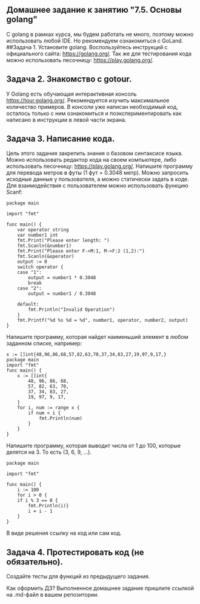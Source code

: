 ## Домашнее задание к занятию "7.5. Основы golang"
С golang в рамках курса, мы будем работать не много, поэтому можно использовать любой IDE. Но рекомендуем ознакомиться с GoLand.
##Задача 1. Установите golang.
Воспользуйтесь инструкций с официального сайта: https://golang.org/.
Так же для тестирования кода можно использовать песочницу: https://play.golang.org/.
## Задача 2. Знакомство с gotour.
У Golang есть обучающая интерактивная консоль https://tour.golang.org/. Рекомендуется изучить максимальное количество примеров. В консоли уже написан необходимый код, осталось только с ним ознакомиться и поэкспериментировать как написано в инструкции в левой части экрана.
## Задача 3. Написание кода.
Цель этого задания закрепить знания о базовом синтаксисе языка. Можно использовать редактор кода на своем компьютере, либо использовать песочницу: https://play.golang.org/.
Напишите программу для перевода метров в футы (1 фут = 0.3048 метр). Можно запросить исходные данные у пользователя, а можно статически задать в коде. Для взаимодействия с пользователем можно использовать функцию Scanf:
```
package main

import "fmt"

func main() {
	var operator string
	var number1 int
	fmt.Print("Please enter length: ")
	fmt.Scanln(&number1)
	fmt.Print("Please enter F->M:1, M->F:2 (1,2):")
	fmt.Scanln(&operator)
	output := 0
	switch operator {
	case "1":
		output = number1 * 0.3048
		break
	case "2":
		output = number1 / 0.3048
	
	default:
		fmt.Println("Invalid Operation")
	}
	fmt.Printf("%d %s %d = %d", number1, operator, number2, output)
}
``` 
Напишите программу, которая найдет наименьший элемент в любом заданном списке, например:
```
x := []int{48,96,86,68,57,82,63,70,37,34,83,27,19,97,9,17,}
package main
import "fmt"
func main() {
    x := []int{
        48, 96, 86, 68,
        57, 82, 63, 70,
        37, 34, 83, 27,
        19, 97, 9, 17,
    }
    for i, num := range x {
        if num < i {
            fmt.Println(num)
        }
    }
}
```
Напишите программу, которая выводит числа от 1 до 100, которые делятся на 3. То есть (3, 6, 9, …).
```
package main
 
import "fmt"
 
func main() {
    i := 100
    for i > 0 {
	if i % 3 == 0 {
        fmt.Println(i)}
        i = i - 1
    }
}
``` 
В виде решения ссылку на код или сам код.
## Задача 4. Протестировать код (не обязательно).
Создайте тесты для функций из предыдущего задания.

Как оформить ДЗ?
Выполненное домашнее задание пришлите ссылкой на .md-файл в вашем репозитории.

